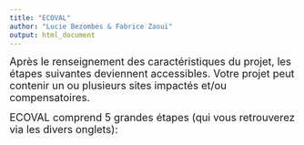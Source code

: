 ```yaml
---
title: "ECOVAL"
author: "Lucie Bezombes & Fabrice Zaoui"
output: html_document
---
```


<font size="4">
Après le renseignement des caractéristiques du projet, les étapes suivantes deviennent accessibles.
Votre projet peut contenir un ou plusieurs sites impactés et/ou compensatoires.


ECOVAL comprend 5 grandes étapes (qui vous retrouverez via les divers onglets):
</font>

